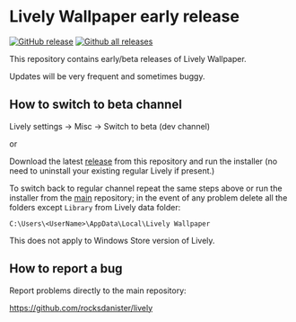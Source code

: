 # Lively Wallpaper early release
[![GitHub release](https://img.shields.io/github/release/rocksdanister/lively-beta/all.svg)](https://github.com/rocksdanister/lively-beta/releases)
[![Github all releases](https://img.shields.io/github/downloads/rocksdanister/lively-beta/total.svg)](https://github.com/rocksdanister/lively-beta/releases)

This repository contains early/beta releases of Lively Wallpaper. 

Updates will be very frequent and sometimes buggy.

## How to switch to beta channel
Lively settings -> Misc -> Switch to beta (dev channel)

or

Download the latest [release](https://github.com/rocksdanister/lively-beta/releases) from this repository and run the installer (no need to uninstall your existing regular Lively if present.)

To switch back to regular channel repeat the same steps above or run the installer from the [main](https://github.com/rocksdanister/lively/releases) repository; in the event of any problem delete all the folders except `Library` from Lively data folder: 

`C:\Users\<UserName>\AppData\Local\Lively Wallpaper`

This does not apply to Windows Store version of Lively.

## How to report a bug
Report problems directly to the main repository:

https://github.com/rocksdanister/lively
